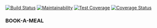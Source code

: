 [![Build Status](https://travis-ci.org/matthewacha/bookamealjs.svg?branch=master)](https://travis-ci.org/matthewacha/bookamealjs)
[![Maintainability](https://api.codeclimate.com/v1/badges/0db0555fedb97749244c/maintainability)](https://codeclimate.com/github/matthewacha/bookamealjs/maintainability)
[![Test Coverage](https://api.codeclimate.com/v1/badges/0db0555fedb97749244c/test_coverage)](https://codeclimate.com/github/matthewacha/bookamealjs/test_coverage)
[![Coverage Status](https://coveralls.io/repos/github/matthewacha/bookamealjs/badge.svg?branch=master)](https://coveralls.io/github/matthewacha/bookamealjs?branch=master)

### BOOK-A-MEAL